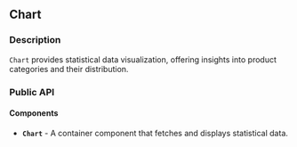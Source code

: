 ## Chart

### Description

`Chart` provides statistical data visualization, offering insights into product categories and their distribution.

### Public API

#### Components

-   **`Chart`** - A container component that fetches and displays statistical data.
